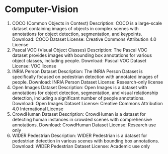 # Computer-Vision

1. COCO (Common Objects in Context)
Description: COCO is a large-scale dataset containing images of objects in complex scenes with annotations for object detection, segmentation, and keypoints.
Download: COCO Dataset
License: Creative Commons Attribution 4.0 License
2. Pascal VOC (Visual Object Classes)
Description: The Pascal VOC dataset provides images with bounding box annotations for various object classes, including people.
Download: Pascal VOC Dataset
License: VOC license
3. INRIA Person Dataset
Description: The INRIA Person Dataset is specifically focused on pedestrian detection with annotated images of people.
Download: INRIA Person Dataset
License: Research-only license
4. Open Images Dataset
Description: Open Images is a dataset with annotations for object detection, segmentation, and visual relationship detection, including a significant number of people annotations.
Download: Open Images Dataset
License: Creative Commons Attribution 4.0 International License
5. CrowdHuman Dataset
Description: CrowdHuman is a dataset for detecting human instances in crowded scenes with comprehensive annotations.
Download: CrowdHuman Dataset
License: Research use only
6. WIDER Pedestrian
Description: WIDER Pedestrian is a dataset for pedestrian detection in various scenes with bounding box annotations.
Download: WIDER Pedestrian Dataset
License: Academic use only
